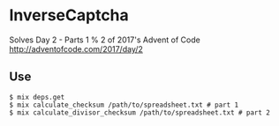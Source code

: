 # InverseCaptcha

Solves Day 2 - Parts 1 % 2 of 2017's Advent of Code
http://adventofcode.com/2017/day/2

## Use

```shell
$ mix deps.get
$ mix calculate_checksum /path/to/spreadsheet.txt # part 1
$ mix calculate_divisor_checksum /path/to/spreadsheet.txt # part 2
```
